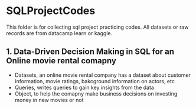 # SQLProjectCodes
This folder is for collecting sql project practicing codes.
All datasets or raw records are from datacamp learn or kaggle. 

## 1. Data-Driven Decision Making in SQL for an Online movie rental comapny
  - Datasets, an online movie rental company has a dataset about customer information, movie ratings, bakcground information on actors, etc
  - Queries, writes queries to gain key insights from the data 
  - Object, to help the comapny make business decisions on investing money in new movies or not

